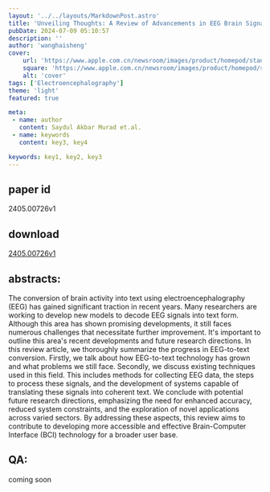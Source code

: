 ```yaml
---
layout: '../../layouts/MarkdownPost.astro'
title: 'Unveiling Thoughts: A Review of Advancements in EEG Brain Signal Decoding into Text'
pubDate: 2024-07-09 05:10:57
description: ''
author: 'wanghaisheng'
cover:
    url: 'https://www.apple.com.cn/newsroom/images/product/homepod/standard/Apple-HomePod-hero-230118_big.jpg.large_2x.jpg'
    square: 'https://www.apple.com.cn/newsroom/images/product/homepod/standard/Apple-HomePod-hero-230118_big.jpg.large_2x.jpg'
    alt: 'cover'
tags: ['Electroencephalography'] 
theme: 'light'
featured: true

meta:
 - name: author
   content: Saydul Akbar Murad et.al.
 - name: keywords
   content: key3, key4

keywords: key1, key2, key3
---
```


## paper id
2405.00726v1
## download
[2405.00726v1](http://arxiv.org/abs/2405.00726v1)
## abstracts:
The conversion of brain activity into text using electroencephalography (EEG) has gained significant traction in recent years. Many researchers are working to develop new models to decode EEG signals into text form. Although this area has shown promising developments, it still faces numerous challenges that necessitate further improvement. It's important to outline this area's recent developments and future research directions. In this review article, we thoroughly summarize the progress in EEG-to-text conversion. Firstly, we talk about how EEG-to-text technology has grown and what problems we still face. Secondly, we discuss existing techniques used in this field. This includes methods for collecting EEG data, the steps to process these signals, and the development of systems capable of translating these signals into coherent text. We conclude with potential future research directions, emphasizing the need for enhanced accuracy, reduced system constraints, and the exploration of novel applications across varied sectors. By addressing these aspects, this review aims to contribute to developing more accessible and effective Brain-Computer Interface (BCI) technology for a broader user base.
## QA:
coming soon
